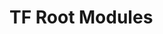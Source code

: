 <!--
SPDX-FileCopyrightText: 2025-present Stuart Ellis <stuart@stuartellis.name>

SPDX-License-Identifier: MIT
-->

# TF Root Modules
